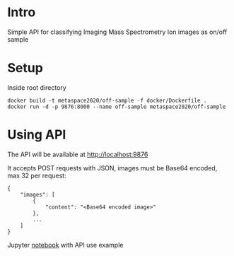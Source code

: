 # Intro
Simple API for classifying Imaging Mass Spectrometry Ion images as on/off sample

# Setup
Inside root directory

```
docker build -t metaspace2020/off-sample -f docker/Dockerfile .
docker run -d -p 9876:8000 --name off-sample metaspace2020/off-sample
```

# Using API

The API will be available at [http://localhost:9876](http://localhost:9876)

It accepts POST requests with JSON, images must be Base64 encoded, max 32 per request:

```
{
    "images": [
        {
            "content": "<Base64 encoded image>"
        },
        ...
    ]
}
```


Jupyter [notebook](api-example.ipynb) with API use example
